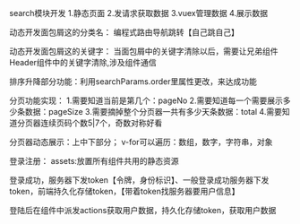search模块开发
1.静态页面  2.发请求获取数据  3.vuex管理数据  4.展示数据

动态开发面包屑这的分类名：
编程式路由导航跳转【自己跳自己】

动态开发面包屑这的关键字：
当面包屑中的关键字清除以后，需要让兄弟组件Header组件中的关键字清除,涉及组件通信

排序升降部分功能：利用searchParams.order里属性更改，来达成功能

分页功能实现：
            1.需要知道当前是第几个：pageNo
            2.需要知道每一个需要展示多少条数据：pageSize
            3.需要摘掉整个分页器一共有多少天条数据：total
            4.需要知道分页器连续页码个数5|7个，奇数对称好看

分页器动态展示：上中下部分；
v-for可以遍历：数组，数字，字符串，对象

登录注册：
assets:放置所有组件共用的静态资源

登录成功，服务器下发token【令牌，身份标识】、一般登录成功服务器下发token，前端持久化存储token，【带着token找服务器要用户信息】

登陆后在组件中派发actions获取用户数据，持久化存储token，获取用户数据


